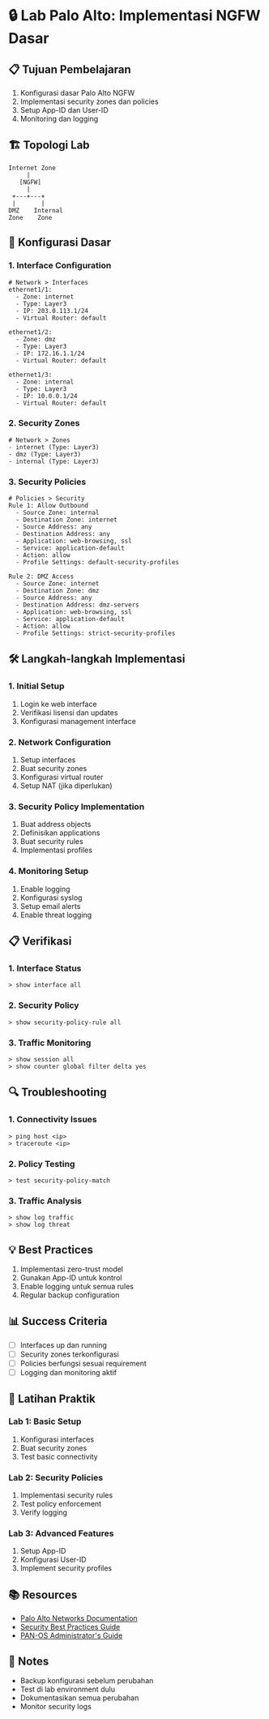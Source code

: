 # 🔒 Lab Palo Alto: Implementasi NGFW Dasar

## 📋 Tujuan Pembelajaran
1. Konfigurasi dasar Palo Alto NGFW
2. Implementasi security zones dan policies
3. Setup App-ID dan User-ID
4. Monitoring dan logging

## 🏗 Topologi Lab
```
Internet Zone
     |
   [NGFW]
     |
 +---+---+
 |       |
DMZ    Internal
Zone    Zone
```

## 📝 Konfigurasi Dasar

### 1. Interface Configuration
```
# Network > Interfaces
ethernet1/1:
  - Zone: internet
  - Type: Layer3
  - IP: 203.0.113.1/24
  - Virtual Router: default

ethernet1/2:
  - Zone: dmz
  - Type: Layer3
  - IP: 172.16.1.1/24
  - Virtual Router: default

ethernet1/3:
  - Zone: internal
  - Type: Layer3
  - IP: 10.0.0.1/24
  - Virtual Router: default
```

### 2. Security Zones
```
# Network > Zones
- internet (Type: Layer3)
- dmz (Type: Layer3)
- internal (Type: Layer3)
```

### 3. Security Policies
```
# Policies > Security
Rule 1: Allow Outbound
  - Source Zone: internal
  - Destination Zone: internet
  - Source Address: any
  - Destination Address: any
  - Application: web-browsing, ssl
  - Service: application-default
  - Action: allow
  - Profile Settings: default-security-profiles

Rule 2: DMZ Access
  - Source Zone: internet
  - Destination Zone: dmz
  - Source Address: any
  - Destination Address: dmz-servers
  - Application: web-browsing, ssl
  - Service: application-default
  - Action: allow
  - Profile Settings: strict-security-profiles
```

## 🛠 Langkah-langkah Implementasi

### 1. Initial Setup
1. Login ke web interface
2. Verifikasi lisensi dan updates
3. Konfigurasi management interface

### 2. Network Configuration
1. Setup interfaces
2. Buat security zones
3. Konfigurasi virtual router
4. Setup NAT (jika diperlukan)

### 3. Security Policy Implementation
1. Buat address objects
2. Definisikan applications
3. Buat security rules
4. Implementasi profiles

### 4. Monitoring Setup
1. Enable logging
2. Konfigurasi syslog
3. Setup email alerts
4. Enable threat logging

## 📋 Verifikasi

### 1. Interface Status
```
> show interface all
```

### 2. Security Policy
```
> show security-policy-rule all
```

### 3. Traffic Monitoring
```
> show session all
> show counter global filter delta yes
```

## 🔍 Troubleshooting

### 1. Connectivity Issues
```
> ping host <ip>
> traceroute <ip>
```

### 2. Policy Testing
```
> test security-policy-match
```

### 3. Traffic Analysis
```
> show log traffic
> show log threat
```

## 💡 Best Practices
1. Implementasi zero-trust model
2. Gunakan App-ID untuk kontrol
3. Enable logging untuk semua rules
4. Regular backup configuration

## 📊 Success Criteria
- [ ] Interfaces up dan running
- [ ] Security zones terkonfigurasi
- [ ] Policies berfungsi sesuai requirement
- [ ] Logging dan monitoring aktif

## 🎯 Latihan Praktik

### Lab 1: Basic Setup
1. Konfigurasi interfaces
2. Buat security zones
3. Test basic connectivity

### Lab 2: Security Policies
1. Implementasi security rules
2. Test policy enforcement
3. Verify logging

### Lab 3: Advanced Features
1. Setup App-ID
2. Konfigurasi User-ID
3. Implement security profiles

## 📚 Resources
- [Palo Alto Networks Documentation](https://docs.paloaltonetworks.com)
- [Security Best Practices Guide](https://www.paloaltonetworks.com/documentation/best-practices)
- [PAN-OS Administrator's Guide](https://docs.paloaltonetworks.com/pan-os)

## 📝 Notes
- Backup konfigurasi sebelum perubahan
- Test di lab environment dulu
- Dokumentasikan semua perubahan
- Monitor security logs